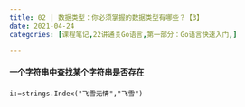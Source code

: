 ```yaml
---
title: 02 | 数据类型：你必须掌握的数据类型有哪些？【3】
date: 2021-04-24
categories: [课程笔记,22讲通关Go语言,第一部分：Go语言快速入门,]

---
```


#### 一个字符串中查找某个字符串是否存在

```
i:=strings.Index("飞雪无情","飞雪")
```

